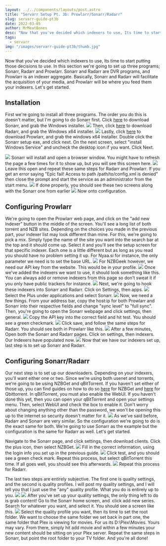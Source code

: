 ```yaml
---
layout: ../../components/layouts/post.astro
title: "Servarr Setup Pt. 3b: Prowlarr/Sonarr/Radarr"
slug: servarr-guide-pt3b
date: 2022-03-05
author: MrMeatBones
desc: "Now that you've decided which indexers to use, Its time to start putting those decisions to use. In this section we're going to set up three programs; Sonarr, Radarr and Prowlarr."
tags:
  - servarr
img: "/images/servarr-guide-pt3b/thumb.jpg"
---
```


Now that you've decided which indexers to use, Its time to start putting those decisions to use. In this section we're going to set up three programs; Sonarr, Radarr and Prowlarr. Sonarr and Radarr are DVR programs, and Prowlarr is an indexer aggregate. Basically, Sonarr and Radarr will facilitate the acquisition of your media, and Prowlarr will be where you feed them your indexers. Let's get started.

## Installation

First we're going to install all three programs. The order you do this is doesn't matter, but I'm going to do Sonarr first. Click [here](https://sonarr.tv/#download) to download Sonarr, and grab the Windows installer.
![](/images/servarr-guide-pt3b/image-29.png)
Then, click [here](https://radarr.video/#download) to download Radarr, and grab the Windows x64 installer.
![](/images/servarr-guide-pt3b/image-30.png)
Lastly, click [here](https://wiki.servarr.com/prowlarr/installation) to download Prowlarr, and grab the windows x64 installer.
Double click the Sonarr setup exe, and click next. On the next screen, select "install Windows Service" and uncheck the desktop icon if you want. Click Next.

![](/images/servarr-guide-pt3b/image-31.png)
Sonarr will install and open a browser window. You might have to refresh the page a few times for it to show up, but you will see this screen here.
![](/images/servarr-guide-pt3b/image-32.png)
Leave this open and repeat these same steps for Radarr and Prowlarr. If you get an error saying "Epic fail! Access to path /path/to/config.xml is denied" then close the prompt and start the service as an administrator from the start menu.
![](/images/servarr-guide-pt3b/image-33.png)
If done properly, you should see these two screens along with the Sonarr one from earlier
![](/images/servarr-guide-pt3b/image-34.png)
Now onto configuration.

## Configuring Prowlarr

We're going to open the Prowlarr web page, and click on the "add new Indexer" button in the middle of the screen. You'll see a long list of both torrent and NZB sites. Depending on the choices you made in the previous part, your indexer list may look different than mine. For this, we're going to pick a mix. Simply type the name of the site you want into the search bar at the top and it should come up. Select it and you'll see the setup screen for that specific indexer. Each one is a little different but as long as you read you should have no problem setting it up. For Nyaa.si for instance, the only parameter we need is to set the base URL.
![](/images/servarr-guide-pt3b/image-35.png)
For NZBGeek however, we need our API key from the website. This would be in your profile.
![](/images/servarr-guide-pt3b/image-36.png)
Once we've added the indexers we want to use, it should look something like this. You can always add or remove indexers from this page so don't sweat it if you only have public trackers for instance.
![](/images/servarr-guide-pt3b/image-37.png)
Next, we're going to hook these indexers into Sonarr and Radarr. Click on Settings, then apps.
![](/images/servarr-guide-pt3b/image-38.png)
Select the Plus under applications and select Sonarr.
![](/images/servarr-guide-pt3b/image-39.png)
Now, we need a few things. From your address bar, copy the host:ip for both Prowlarr and Sonarr into their respective fields and change "sync level" to "full sync". Then, you're going to open the Sonarr webpage and click settings, then general.
![](/images/servarr-guide-pt3b/image-41.png)
Copy the API key into the correct field and hit test. You should see a green checkmark.
![](/images/servarr-guide-pt3b/image-42.png)
Click save, and follow the same steps for Radarr. You should see both in Prowlarr like this.
![](/images/servarr-guide-pt3b/image-43.png)
After a few minutes, Open both the Sonarr and Radarr pages. Click on settings, then indexers. Our Indexers have populated now.
![](/images/servarr-guide-pt3b/image-44.png)
Now that we have our indexers set up, last step is to set up Sonarr and Radarr.

## Configuring Sonarr/Radarr

Our next step is to set up our downloaders. Depending on your indexers, you'll want either one or two. Since we're using both usenet and torrents, we're going to be using NZBGet and qBitTorrent. If you haven't set either of those up, you can find guides on how to do so [here](/posts/usenet-on-windows/) for NZBGet and [here](/posts/qbittorrent-guide/) for Qbittorrent. In qBitTorrent, you must also enable the WebUI. If you haven't done this yet, then you can open your qBitTorrent and open your settings menu. Then, select WebUI and check the box to enable it. Don't worry about changing anything other than the password, we won't be opening this up to the internet so security doesn't matter for it.
![](/images/servarr-guide-pt3b/image-47.png)
As we've said before, Radarr and Sonarr are very similar. So the configuration we're going to do is the exact same for both. We're going to use Sonarr as the example but the configuration is the same for Radarr as well. Let's get started.

Navigate to the Sonarr page, and click settings, then download clients. Click the plus icon, then select NZBGet.
![](/images/servarr-guide-pt3b/image-45.png)
Fill in the correct information, using the login info you set up in the previous guide.
![](/images/servarr-guide-pt3b/image-46.png)
Click test, and you should see a green check mark. Repeat this process, but select qBitTorrent this time. If all goes well, you should see this afterwards.
![](/images/servarr-guide-pt3b/image-48.png)
Repeat this process for Radarr.

The last two steps are entirely subjective. The first one is quality settings, and the second is quality profiles. I will post my quality settings, and I will tell you that I just use the "any" quality profile. What you do is entirely up to you.
![](/images/servarr-guide-pt3b/image-49.png)
![](/images/servarr-guide-pt3b/image-50.png)
After you've set up your quality settings, the only thing left to do is grab content! Go to the Sonarr home screen, and  click add new series. Search for whatever you want, and select it. You should see a screen like this.
![](/images/servarr-guide-pt3b/image-51.png)
Select the quality profile you want, then its time to set the root folder. We want to choose the same folder we set back in part one, the same folder that Plex is viewing for movies. For us its D:\Plex\Movies. Yours may vary. From there, simply hit add movie and within a few minutes your new content should be sitting on your Plex server. Repeat the same steps in Sonarr, but point the root folder to your TV folder. And you're all done!

